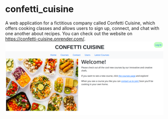 # confetti_cuisine
A web application for a fictitious company called Confetti Cuisine, which offers cooking classes and allows users to
sign up, connect, and chat with one another about recipes. You can check out the website on https://confetti-cuisine.onrender.com/.
![Alt text](./project_sample_image.png?raw=true "Screenshot of Confetti Cuisine")
